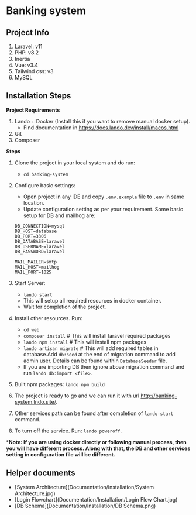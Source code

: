 # Banking system

## Project Info
1. Laravel: v11
2. PHP: v8.2
3. Inertia
4. Vue: v3.4
5. Tailwind css: v3
6. MySQL

## Installation Steps

**Project Requirements**
1. Lando + Docker (Install this if you want to remove manual docker setup).
   - Find documentation in https://docs.lando.dev/install/macos.html
2. Git
3. Composer

**Steps**
1. Clone the project in your local system and do run:
   - `cd banking-system`

2. Configure basic settings:

   - Open project in any IDE and copy `.env.example` file to `.env` in same location.
   - Update configuration setting as per your requirement. Some basic setup for DB and mailhog are:
   
   ```
   DB_CONNECTION=mysql
   DB_HOST=database
   DB_PORT=3306
   DB_DATABASE=laravel
   DB_USERNAME=laravel
   DB_PASSWORD=laravel
   
   MAIL_MAILER=smtp
   MAIL_HOST=mailhog
   MAIL_PORT=1025
   ```

3. Start Server:  
   - `lando start`
   - This will setup all required resources in docker container.
   - Wait for completion of the project.

4. Install other resources. Run:
   - `cd web`
   - `composer install`    # This will install laravel required packages 
   - `lando npm install`   # This will install npm packages
   - `lando artisan migrate` # This will add required tables in database.Add `db:seed` at the end of migration command to add admin user. Details can be found within `DatabaseSeeder` file.
   - If you are importing DB then ignore above migration command and run `lando db:import <file>`.

5. Built npm packages: `lando npm build`

6. The project is ready to go and we can run it with url http://banking-system.lndo.site/.
7. Other services path can be found after completion of `lando start` command.
8. To turn off the service. Run: `lando poweroff`. 

***Note: If you are using docker directly or following manual process, then you will have different process. Along with that, the DB and other services setting in configuration file will be different.**


## Helper documents
- [System Architecture](Documentation/Installation/System Architecture.jpg)
- [Login Flowchart](Documentation/Installation/Login Flow Chart.jpg)
- [DB Schema](Documentation/Installation/DB Schema.png)